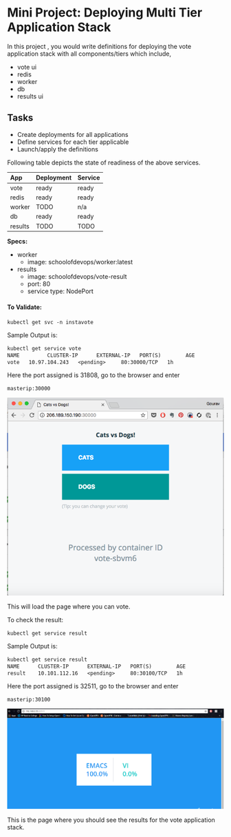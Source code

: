 # Mini Project: Deploying Multi Tier Application Stack

In this project , you would write definitions for deploying the vote application stack with all components/tiers which include,

  * vote ui
  * redis
  * worker
  * db
  * results ui

## Tasks

  * Create deployments for all applications
  * Define services for each tier applicable
  * Launch/apply the definitions


Following table depicts the state of readiness of the above services.

| App     | Deployment     | Service |
| :------------- | :------------- | :------------- |
| vote       | ready       | ready       |
| redis       | ready       | ready       |
| worker       | TODO       | n/a       |
| db       | ready       | ready       |
| results       | TODO       | TODO       |


**Specs:**

  * worker
    * image: schoolofdevops/worker:latest
  * results
    * image: schoolofdevops/vote-result
    * port: 80
    * service type: NodePort



#### To Validate:

```
kubectl get svc -n instavote
```
Sample Output is:
```
kubectl get service vote
NAME         CLUSTER-IP      EXTERNAL-IP   PORT(S)        AGE
vote   10.97.104.243   <pending>     80:30000/TCP   1h
```
Here the port assigned is 31808, go to the browser and enter
```
masterip:30000
```

![Front-End.\label{fig:captioned_image}](images/vote-rc.png)

This will load the page where you can vote.

To check the result:
```
kubectl get service result
```
Sample Output is:
```
kubectl get service result
NAME      CLUSTER-IP      EXTERNAL-IP   PORT(S)        AGE
result    10.101.112.16   <pending>     80:30100/TCP   1h
```
Here the port assigned is 32511, go to the browser and enter
```
masterip:30100
```
![Result Page.\label{fig:captioned_image}](images/Result.png)

This is the page where you should see the results for the vote application stack.
